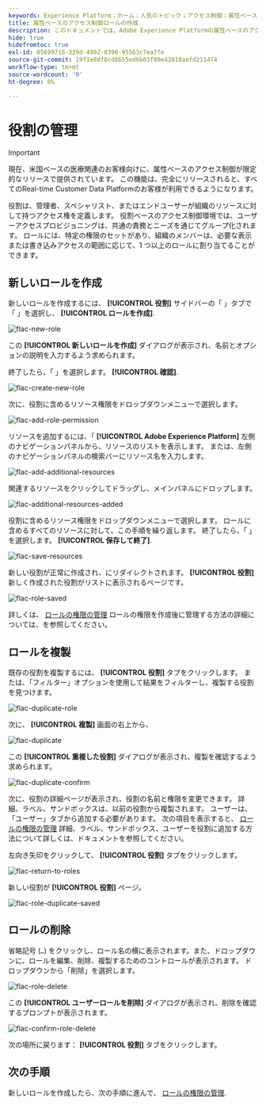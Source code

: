 ```yaml
---
keywords: Experience Platform；ホーム；人気のトピック；アクセス制御；属性ベースのアクセス制御；ABAC
title: 属性ベースのアクセス制御ロールの作成
description: このドキュメントでは、Adobe Experience Platformの属性ベースのアクセス制御に関する情報を提供します
hide: true
hidefromtoc: true
exl-id: 85699716-339d-4992-8390-95563c7ea7fe
source-git-commit: 19f1e8df8cd8b55ed6b03f80e42810aefd211474
workflow-type: tm+mt
source-wordcount: '0'
ht-degree: 0%

---
```


# 役割の管理

>[!IMPORTANT]
>
>現在、米国ベースの医療関連のお客様向けに、属性ベースのアクセス制御が限定的なリリースで提供されています。 この機能は、完全にリリースされると、すべてのReal-time Customer Data Platformのお客様が利用できるようになります。

役割は、管理者、スペシャリスト、またはエンドユーザーが組織のリソースに対して持つアクセス権を定義します。 役割ベースのアクセス制御環境では、ユーザーアクセスプロビジョニングは、共通の責務とニーズを通じてグループ化されます。 ロールには、特定の権限のセットがあり、組織のメンバーは、必要な表示または書き込みアクセスの範囲に応じて、1 つ以上のロールに割り当てることができます。

## 新しいロールを作成

新しいロールを作成するには、 **[!UICONTROL 役割]** サイドバーの「 」タブで「 」を選択し、 **[!UICONTROL ロールを作成]**.

![flac-new-role](../../images/flac-ui/flac-new-role.png)

この **[!UICONTROL 新しいロールを作成]** ダイアログが表示され、名前とオプションの説明を入力するよう求められます。

終了したら、「 」を選択します。 **[!UICONTROL 確認]**.

![flac-create-new-role](../../images/flac-ui/flac-create-new-role.png)

次に、役割に含めるリソース権限をドロップダウンメニューで選択します。

![flac-add-role-permission](../../images/flac-ui/flac-add-role-permission.png)

リソースを追加するには、「 **[!UICONTROL Adobe Experience Platform]** 左側のナビゲーションパネルから、リソースのリストを表示します。 または、左側のナビゲーションパネルの検索バーにリソース名を入力します。

![flac-add-additional-resources](../../images/flac-ui/flac-add-additional-resources.png)

関連するリソースをクリックしてドラッグし、メインパネルにドロップします。

![flac-additional-resources-added](../../images/flac-ui/flac-additional-resources-added.png)

役割に含めるリソース権限をドロップダウンメニューで選択します。 ロールに含めるすべてのリソースに対して、この手順を繰り返します。 終了したら、「 」を選択します。 **[!UICONTROL 保存して終了]**.

![flac-save-resources](../../images/flac-ui/flac-save-resources.png)

新しい役割が正常に作成され、にリダイレクトされます。 **[!UICONTROL 役割]** 新しく作成された役割がリストに表示されるページです。

![flac-role-saved](../../images/flac-ui/flac-role-saved.png)

詳しくは、 [ロールの権限の管理](#manage-permissions-for-a-role) ロールの権限を作成後に管理する方法の詳細については、を参照してください。

## ロールを複製

既存の役割を複製するには、 **[!UICONTROL 役割]** タブをクリックします。 または、「フィルター」オプションを使用して結果をフィルターし、複製する役割を見つけます。

![flac-duplicate-role](../../images/flac-ui/flac-duplicate-role.png)

次に、 **[!UICONTROL 複製]** 画面の右上から、

![flac-duplicate](../../images/flac-ui/flac-duplicate.png)

この **[!UICONTROL 重複した役割]** ダイアログが表示され、複製を確認するよう求められます。

![flac-duplicate-confirm](../../images/flac-ui/flac-duplicate-confirm.png)

次に、役割の詳細ページが表示され、役割の名前と権限を変更できます。 詳細、ラベル、サンドボックスは、以前の役割から複製されます。 ユーザーは、「ユーザー」タブから追加する必要があります。 次の項目を表示すると、 [ロールの権限の管理](permissions.md) 詳細、ラベル、サンドボックス、ユーザーを役割に追加する方法について詳しくは、ドキュメントを参照してください。

左向き矢印をクリックして、 **[!UICONTROL 役割]** タブをクリックします。

![flac-return-to-roles](../../images/flac-ui/flac-return-to-roles.png)

新しい役割が **[!UICONTROL 役割]** ページ。

![flac-role-duplicate-saved](../../images/flac-ui/flac-role-duplicate-saved.png)

## ロールの削除

省略記号 (`…`) をクリックし、ロール名の横に表示されます。また、ドロップダウンに、ロールを編集、削除、複製するためのコントロールが表示されます。 ドロップダウンから「削除」を選択します。

![flac-role-delete](../../images/flac-ui/flac-role-delete.png)

この **[!UICONTROL ユーザーロールを削除]** ダイアログが表示され、削除を確認するプロンプトが表示されます。

![flac-confirm-role-delete](../../images/flac-ui/flac-confirm-role-delete.png)

次の場所に戻ります： **[!UICONTROL 役割]** タブをクリックします。

## 次の手順

新しいロールを作成したら、次の手順に進んで、 [ロールの権限の管理](permissions.md).
